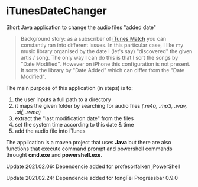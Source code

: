 # iTunesDateChanger
Short Java application to change the audio files "added date"

> Background story: as a subscriber of [iTunes Match](https://support.apple.com/en-us/HT204146) you can constantly ran into different issues. In this particular case, I like my music library organised by the date I (let's say) "discovered" the given artis / song. The only way I can do this is that I sort the songs by "Date Modified". However on iPhone this configuration is not present. It sorts the library by "Date Added" which can differ from the "Date Modified". 

The main purpose of this application (in steps) is to:
 1. the user inputs a full path to a directory
 2. it maps the given folder by searching for audio files _(.m4a, .mp3, .wav, .aif, .wma)_
 3. extract the "last modification date" from the files
 4. set the system time according to this date & time
 5. add the audio file into iTunes

The application is a maven project that uses **Java** but there are also functions that execute command prompt and powershell commands throught **cmd.exe** and **powershell.exe**.

Update 2021.02.06: Dependencie added for profesorfalken jPowerShell  

Update 2021.02.24: Dependencie added for tongFei Progressbar 0.9.0
